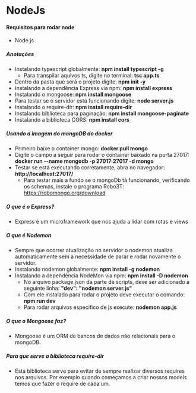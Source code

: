 # NodeJs

#### Requisitos para rodar node
- Node.js

##### Anotações
- Instalando typescript globalmente: **npm install typescript -g**
  - Para transpilar aquivos ts, digite no terminal: **tsc app.ts**
- Dentro da pasta que será o projeto digite: **npm init -y**
- Instalando a dependência Express via npm: **npm install express**
- Instalando o mongoose: **npm install mongoose**
- Para testar se o servidor está funcionando digite: **node server.js**
- Instalando o require-dir: **npm install require-dir**
- Instalando biblioteca para paginação: **npm install mongoose-paginate**
- Instalando a biblioteca CORS: **npm install cors**

##### Usando a imagem do mongoDB do docker
- Primeiro baixe o container mongo: **docker pull mongo**
- Digite o campo a seguir para rodar o container baixado na porta 27017: **docker run --name mongodb -p 27017:27017 -d mongo**
- Testar se está executando corretamente, abra no navegador: **http://localhost:27017/**
  - Para testar mais a fundo se o mongoDb tá funcionando, verificando os schemas, instale o programa Robo3T: https://robomongo.org/download

##### O que é o Express?
- Express é um microframework que nos ajuda a lidar com rotas e views

##### O que é Nodemon
- Sempre que ocorrer atualização no servidor o nodemon atualiza automaticamente sem a necessidade de parar e rodar novamente o servidor.
- Instalando nodemon globalmente: **npm install -g nodemon**
- Instalando a dependência NodeMon via npm: **npm install -D nodemon**
  - No arquivo package.json da parte de scripts, deve ser adicionado a seguinte linha: **"dev": "nodemon server.js"**
  - Com ele instalado para rodar o projeto deve executar o comando: **npm run dev**
  - Para rodar arquivos especifico de js execute: **nodemon app.js**

##### O que o Mongoose faz?
- Mongoose é um ORM de bancos de dados não relacionais para o mongoDB.

##### Para que serve a biblioteca require-dir
- Esta biblioteca serve para evitar de sempre realizar diversos requires nos arquivos. Por exemplo quando começamos a criar nossos models temos que fazer o require de cada um.